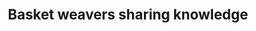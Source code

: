 ---
link: https://diglib-legacy.amphilsoc.org/islandora/object/video%3A1673/datastream/MP4/view
title: Basket weavers sharing knowledge
description: 
interviewee: Teyanna Pierite-Simon
category: Tunica Crafts
layout: video
---